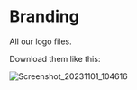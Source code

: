 # Branding

All our logo files.

Download them like this:

![Screenshot_20231101_104616](https://github.com/Pre-Book/branding/assets/83875983/8891adad-1edb-4d23-a3f9-27eb3fd0974b)
